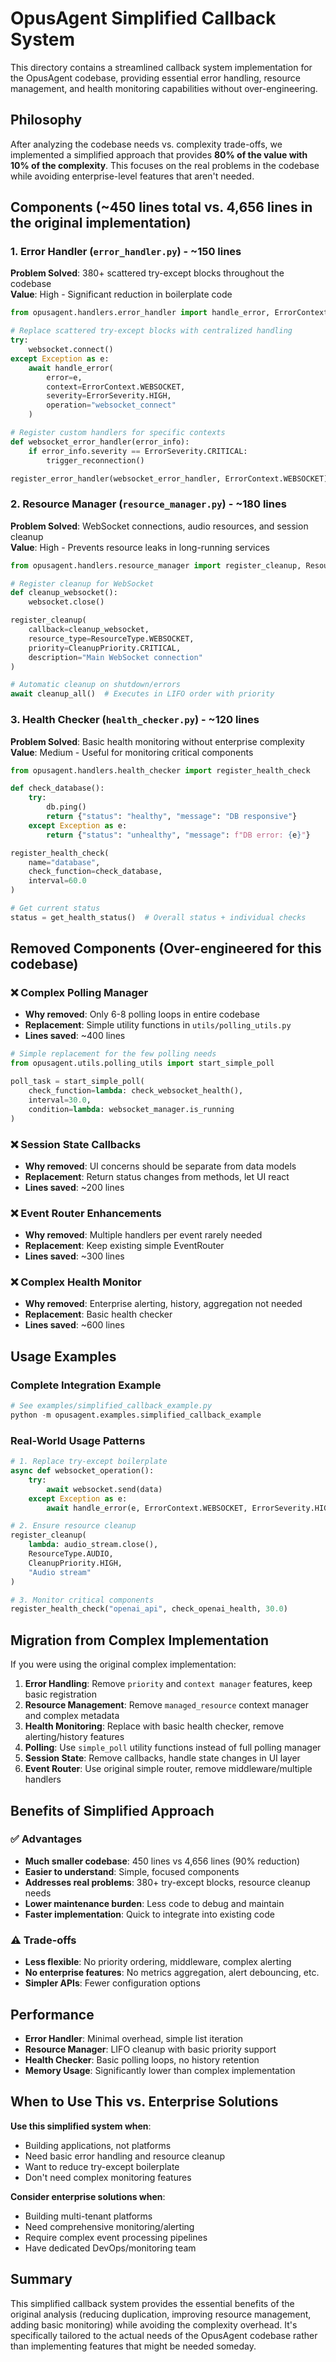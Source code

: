 # OpusAgent Simplified Callback System

This directory contains a streamlined callback system implementation for the OpusAgent codebase, providing essential error handling, resource management, and health monitoring capabilities without over-engineering.

## Philosophy

After analyzing the codebase needs vs. complexity trade-offs, we implemented a simplified approach that provides **80% of the value with 10% of the complexity**. This focuses on the real problems in the codebase while avoiding enterprise-level features that aren't needed.

## Components (~450 lines total vs. 4,656 lines in the original implementation)

### 1. Error Handler (`error_handler.py`) - ~150 lines

**Problem Solved**: 380+ scattered try-except blocks throughout the codebase  
**Value**: High - Significant reduction in boilerplate code

```python
from opusagent.handlers.error_handler import handle_error, ErrorContext, ErrorSeverity

# Replace scattered try-except blocks with centralized handling
try:
    websocket.connect()
except Exception as e:
    await handle_error(
        error=e,
        context=ErrorContext.WEBSOCKET,
        severity=ErrorSeverity.HIGH,
        operation="websocket_connect"
    )

# Register custom handlers for specific contexts
def websocket_error_handler(error_info):
    if error_info.severity == ErrorSeverity.CRITICAL:
        trigger_reconnection()

register_error_handler(websocket_error_handler, ErrorContext.WEBSOCKET)
```

### 2. Resource Manager (`resource_manager.py`) - ~180 lines

**Problem Solved**: WebSocket connections, audio resources, and session cleanup  
**Value**: High - Prevents resource leaks in long-running services

```python
from opusagent.handlers.resource_manager import register_cleanup, ResourceType, CleanupPriority

# Register cleanup for WebSocket
def cleanup_websocket():
    websocket.close()

register_cleanup(
    callback=cleanup_websocket,
    resource_type=ResourceType.WEBSOCKET,
    priority=CleanupPriority.CRITICAL,
    description="Main WebSocket connection"
)

# Automatic cleanup on shutdown/errors
await cleanup_all()  # Executes in LIFO order with priority
```

### 3. Health Checker (`health_checker.py`) - ~120 lines

**Problem Solved**: Basic health monitoring without enterprise complexity  
**Value**: Medium - Useful for monitoring critical components

```python
from opusagent.handlers.health_checker import register_health_check

def check_database():
    try:
        db.ping()
        return {"status": "healthy", "message": "DB responsive"}
    except Exception as e:
        return {"status": "unhealthy", "message": f"DB error: {e}"}

register_health_check(
    name="database",
    check_function=check_database,
    interval=60.0
)

# Get current status
status = get_health_status()  # Overall status + individual checks
```

## Removed Components (Over-engineered for this codebase)

### ❌ Complex Polling Manager
- **Why removed**: Only 6-8 polling loops in entire codebase
- **Replacement**: Simple utility functions in `utils/polling_utils.py`
- **Lines saved**: ~400 lines

```python
# Simple replacement for the few polling needs
from opusagent.utils.polling_utils import start_simple_poll

poll_task = start_simple_poll(
    check_function=lambda: check_websocket_health(),
    interval=30.0,
    condition=lambda: websocket_manager.is_running
)
```

### ❌ Session State Callbacks
- **Why removed**: UI concerns should be separate from data models
- **Replacement**: Return status changes from methods, let UI react
- **Lines saved**: ~200 lines

### ❌ Event Router Enhancements  
- **Why removed**: Multiple handlers per event rarely needed
- **Replacement**: Keep existing simple EventRouter
- **Lines saved**: ~300 lines

### ❌ Complex Health Monitor
- **Why removed**: Enterprise alerting, history, aggregation not needed
- **Replacement**: Basic health checker
- **Lines saved**: ~600 lines

## Usage Examples

### Complete Integration Example

```python
# See examples/simplified_callback_example.py
python -m opusagent.examples.simplified_callback_example
```

### Real-World Usage Patterns

```python
# 1. Replace try-except boilerplate
async def websocket_operation():
    try:
        await websocket.send(data)
    except Exception as e:
        await handle_error(e, ErrorContext.WEBSOCKET, ErrorSeverity.HIGH, "send_data")

# 2. Ensure resource cleanup
register_cleanup(
    lambda: audio_stream.close(),
    ResourceType.AUDIO,
    CleanupPriority.HIGH,
    "Audio stream"
)

# 3. Monitor critical components
register_health_check("openai_api", check_openai_health, 30.0)
```

## Migration from Complex Implementation

If you were using the original complex implementation:

1. **Error Handling**: Remove `priority` and `context manager` features, keep basic registration
2. **Resource Management**: Remove `managed_resource` context manager and complex metadata
3. **Health Monitoring**: Replace with basic health checker, remove alerting/history features
4. **Polling**: Use `simple_poll` utility functions instead of full polling manager
5. **Session State**: Remove callbacks, handle state changes in UI layer
6. **Event Router**: Use original simple router, remove middleware/multiple handlers

## Benefits of Simplified Approach

### ✅ Advantages
- **Much smaller codebase**: 450 lines vs 4,656 lines (90% reduction)
- **Easier to understand**: Simple, focused components
- **Addresses real problems**: 380+ try-except blocks, resource cleanup needs
- **Lower maintenance burden**: Less code to debug and maintain
- **Faster implementation**: Quick to integrate into existing code

### ⚠️ Trade-offs
- **Less flexible**: No priority ordering, middleware, complex alerting
- **No enterprise features**: No metrics aggregation, alert debouncing, etc.
- **Simpler APIs**: Fewer configuration options

## Performance

- **Error Handler**: Minimal overhead, simple list iteration
- **Resource Manager**: LIFO cleanup with basic priority support
- **Health Checker**: Basic polling loops, no history retention
- **Memory Usage**: Significantly lower than complex implementation

## When to Use This vs. Enterprise Solutions

**Use this simplified system when**:
- Building applications, not platforms
- Need basic error handling and resource cleanup
- Want to reduce try-except boilerplate
- Don't need complex monitoring features

**Consider enterprise solutions when**:
- Building multi-tenant platforms
- Need comprehensive monitoring/alerting
- Require complex event processing pipelines
- Have dedicated DevOps/monitoring team

## Summary

This simplified callback system provides the essential benefits of the original analysis (reducing duplication, improving resource management, adding basic monitoring) while avoiding the complexity overhead. It's specifically tailored to the actual needs of the OpusAgent codebase rather than implementing features that might be needed someday.